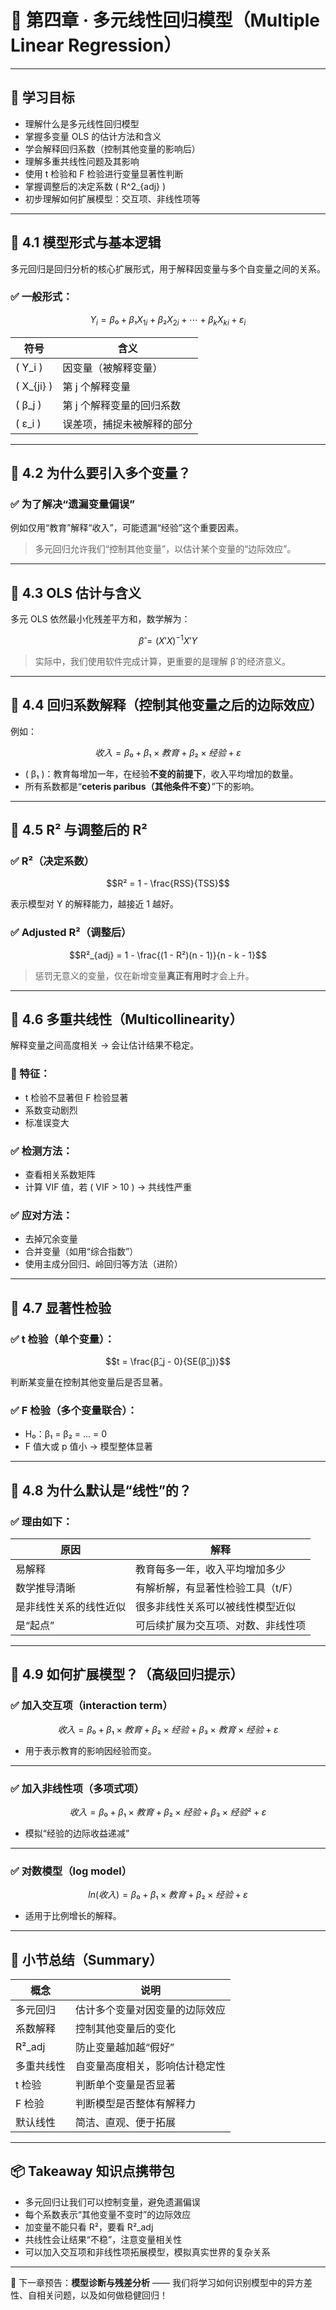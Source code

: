 # 📖 第四章 · 多元线性回归模型（Multiple Linear Regression）

---

## 🎯 学习目标

- 理解什么是多元线性回归模型
- 掌握多变量 OLS 的估计方法和含义
- 学会解释回归系数（控制其他变量的影响后）
- 理解多重共线性问题及其影响
- 使用 t 检验和 F 检验进行变量显著性判断
- 掌握调整后的决定系数 \( R^2_{adj} \)
- 初步理解如何扩展模型：交互项、非线性项等

---

## 🔹 4.1 模型形式与基本逻辑

多元回归是回归分析的核心扩展形式，用于解释因变量与多个自变量之间的关系。

### ✅ 一般形式：

```math
Y_i = β₀ + β₁X_{1i} + β₂X_{2i} + ⋯ + β_kX_{ki} + ε_i
```

| 符号 | 含义 |
|------|------|
| \( Y_i \) | 因变量（被解释变量） |
| \( X_{ji} \) | 第 j 个解释变量 |
| \( β_j \) | 第 j 个解释变量的回归系数 |
| \( ε_i \) | 误差项，捕捉未被解释的部分 |

---

## 🔹 4.2 为什么要引入多个变量？

### ✅ 为了解决“遗漏变量偏误”

例如仅用“教育”解释“收入”，可能遗漏“经验”这个重要因素。

> 多元回归允许我们“控制其他变量”，以估计某个变量的“边际效应”。

---

## 🔹 4.3 OLS 估计与含义

多元 OLS 依然最小化残差平方和，数学解为：

```math
β̂ = (X'X)^{-1} X'Y
```

> 实际中，我们使用软件完成计算，更重要的是理解 β̂ 的经济意义。

---

## 🔹 4.4 回归系数解释（控制其他变量之后的边际效应）

例如：

```math
收入 = β₀ + β₁ × 教育 + β₂ × 经验 + ε
```

- \( β₁ \)：教育每增加一年，在经验**不变的前提下**，收入平均增加的数量。
- 所有系数都是“**ceteris paribus（其他条件不变）**”下的影响。

---

## 🔹 4.5 R² 与调整后的 R²

### ✅ R²（决定系数）

```math
R² = 1 - \frac{RSS}{TSS}
```

表示模型对 Y 的解释能力，越接近 1 越好。

### ✅ Adjusted R²（调整后）

```math
R²_{adj} = 1 - \frac{(1 - R²)(n - 1)}{n - k - 1}
```

> 惩罚无意义的变量，仅在新增变量**真正有用时**才会上升。

---

## 🔹 4.6 多重共线性（Multicollinearity）

解释变量之间高度相关 → 会让估计结果不稳定。

### 📌 特征：

- t 检验不显著但 F 检验显著
- 系数变动剧烈
- 标准误变大

### ✅ 检测方法：

- 查看相关系数矩阵
- 计算 VIF 值，若 \( VIF > 10 \) → 共线性严重

### ✅ 应对方法：

- 去掉冗余变量
- 合并变量（如用“综合指数”）
- 使用主成分回归、岭回归等方法（进阶）

---

## 🔹 4.7 显著性检验

### ✅ t 检验（单个变量）：

```math
t = \frac{β̂_j - 0}{SE(β̂_j)}
```

判断某变量在控制其他变量后是否显著。

### ✅ F 检验（多个变量联合）：

- H₀：β₁ = β₂ = ... = 0
- F 值大或 p 值小 → 模型整体显著

---

## 🔹 4.8 为什么默认是“线性”的？

### ✅ 理由如下：

| 原因 | 解释 |
|------|------|
| 易解释 | 教育每多一年，收入平均增加多少 |
| 数学推导清晰 | 有解析解，有显著性检验工具（t/F） |
| 是非线性关系的线性近似 | 很多非线性关系可以被线性模型近似 |
| 是“起点” | 可后续扩展为交互项、对数、非线性项 |

---

## 🔹 4.9 如何扩展模型？（高级回归提示）

### ✅ 加入交互项（interaction term）

```math
收入 = β₀ + β₁ × 教育 + β₂ × 经验 + β₃ × 教育 × 经验 + ε
```

- 用于表示教育的影响因经验而变。

---

### ✅ 加入非线性项（多项式项）

```math
收入 = β₀ + β₁ × 教育 + β₂ × 经验 + β₃ × 经验² + ε
```

- 模拟“经验的边际收益递减”

---

### ✅ 对数模型（log model）

```math
ln(收入) = β₀ + β₁ × 教育 + β₂ × 经验 + ε
```

- 适用于比例增长的解释。

---

## 📝 小节总结（Summary）

| 概念 | 说明 |
|------|------|
| 多元回归 | 估计多个变量对因变量的边际效应 |
| 系数解释 | 控制其他变量后的变化 |
| R²_adj | 防止变量越加越“假好” |
| 多重共线性 | 自变量高度相关，影响估计稳定性 |
| t 检验 | 判断单个变量是否显著 |
| F 检验 | 判断模型是否整体有解释力 |
| 默认线性 | 简洁、直观、便于拓展 |

---

## 📦 Takeaway 知识点携带包

- 多元回归让我们可以控制变量，避免遗漏偏误
- 每个系数表示“其他变量不变时”的边际效应
- 加变量不能只看 R²，要看 R²_adj
- 共线性会让结果“不稳”，注意变量相关性
- 可以加入交互项和非线性项拓展模型，模拟真实世界的复杂关系

---

📌 下一章预告：**模型诊断与残差分析** —— 我们将学习如何识别模型中的异方差性、自相关问题，以及如何做稳健回归！

